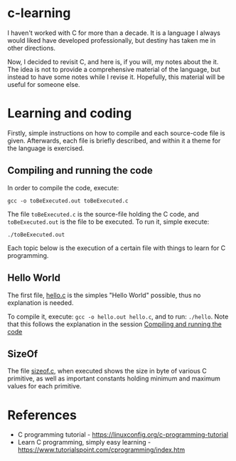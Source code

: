 # c-learning

I haven't worked with C for more than a decade. It is a language I always would liked have developed professionally, but destiny has taken me in other directions. 

Now, I decided to revisit C, and here is, if you will, my notes about the it. The idea is not to provide a comprehensive material of the language, but instead to have some notes while I revise it. Hopefully, this material will be useful for someone else.

# Learning and coding

Firstly, simple instructions on how to compile and each source-code file is given. Afterwards, each file is briefly described, and within it a theme for the language is exercised.

## Compiling and running the code

In order to compile the code, execute:

```
gcc -o toBeExecuted.out toBeExecuted.c
```

The file `toBeExecuted.c` is the source-file holding the C code, and `toBeExecuted.out` is the file to be executed. To run it, simple execute:

```
./toBeExecuted.out
```

Each topic below is the execution of a certain file with things to learn for C programming.

## Hello World

The first file, [hello.c](./hello.c) is the simples "Hello World" possible, thus no explanation is needed.

To compile it, execute: `gcc -o hello.out hello.c`, and to run: `./hello`. Note that this follows the explanation in the session [Compiling and running the code](#compiling-and-running-the-code)

## SizeOf

The file [sizeof.c](./sizeof.c), when executed shows the size in byte of various C primitive, as well as important constants holding minimum and maximum values for each primitive.

# References

- C programming tutorial - https://linuxconfig.org/c-programming-tutorial
- Learn C programming, simply easy learning - https://www.tutorialspoint.com/cprogramming/index.htm

